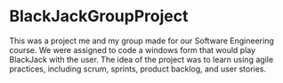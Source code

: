 # BlackJackGroupProject
This was a project me and my group made for our Software Engineering course.
We were assigned to code a windows form that would play BlackJack with the user. The idea of the project was to learn using agile practices, including scrum, sprints, product backlog, and user stories.
